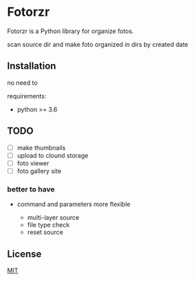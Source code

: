 # Fotorzr

Fotorzr is a Python library for organize fotos.

scan source dir and make foto organized in dirs by created date

## Installation
no need to

requirements:

- python >= 3.6

## TODO

- [ ] make thumbnails
- [ ] upload to clound storage
- [ ] foto viewer
- [ ] foto gallery site

### better to have
- command and parameters more flexible

  - multi-layer source
  - file type check
  - reset source



## License
[MIT](https://choosealicense.com/licenses/mit/)
